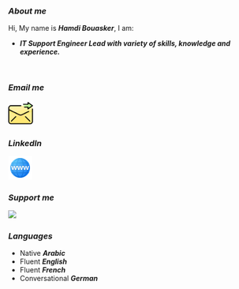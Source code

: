 ### _About me_


Hi, My name is **_Hamdi Bouasker_**, I am:

-  **_IT Support Engineer Lead with variety of skills, knowledge and experience._**
<br/>

### _Email me_
[<img src="https://github.com/IT-Support-L2/icons/blob/main/mail.png" width="50"/>](mailto:hamdi.bouaskare@protonmail.com)

### _LinkedIn_

<a href="https://linkedin.com/in/hamdi-bouasker" target="_blank"><img src="https://github.com/IT-Support-L2/icons/blob/main/portfolio-website.png"></a>

### _Support me_

<a href="https://buymeacoffee.com/hamdi.bouasker" target="_blank"><img src="https://github.com/hamdi-bouasker/portfolio/blob/master/bmc-brand-icon.png"></a>

### _Languages_ 
- Native **_Arabic_**
- Fluent **_English_**
- Fluent **_French_**
- Conversational **_German_**

<!---
IT-Support-L2/IT-Support-L2 is a ✨ special ✨ repository because its `README.md` (this file) appears on your GitHub profile.
You can click the Preview link to take a look at your changes.
--->
